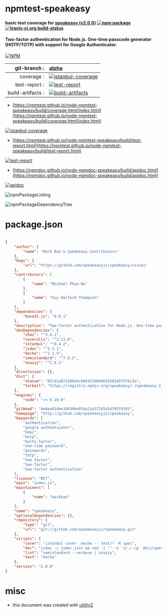 # npmtest-speakeasy

#### basic test coverage for  [speakeasy (v2.0.0)](http://github.com/speakeasyjs/speakeasy)  [![npm package](https://img.shields.io/npm/v/npmtest-speakeasy.svg?style=flat-square)](https://www.npmjs.org/package/npmtest-speakeasy) [![travis-ci.org build-status](https://api.travis-ci.org/npmtest/node-npmtest-speakeasy.svg)](https://travis-ci.org/npmtest/node-npmtest-speakeasy)

#### Two-factor authentication for Node.js. One-time passcode generator (HOTP/TOTP) with support for Google Authenticator.

[![NPM](https://nodei.co/npm/speakeasy.png?downloads=true&downloadRank=true&stars=true)](https://www.npmjs.com/package/speakeasy)

| git-branch : | [alpha](https://github.com/npmtest/node-npmtest-speakeasy/tree/alpha)|
|--:|:--|
| coverage : | [![istanbul-coverage](https://npmtest.github.io/node-npmtest-speakeasy/build/coverage.badge.svg)](https://npmtest.github.io/node-npmtest-speakeasy/build/coverage.html/index.html)|
| test-report : | [![test-report](https://npmtest.github.io/node-npmtest-speakeasy/build/test-report.badge.svg)](https://npmtest.github.io/node-npmtest-speakeasy/build/test-report.html)|
| build-artifacts : | [![build-artifacts](https://npmtest.github.io/node-npmtest-speakeasy/glyphicons_144_folder_open.png)](https://github.com/npmtest/node-npmtest-speakeasy/tree/gh-pages/build)|

- [https://npmtest.github.io/node-npmtest-speakeasy/build/coverage.html/index.html](https://npmtest.github.io/node-npmtest-speakeasy/build/coverage.html/index.html)

[![istanbul-coverage](https://npmtest.github.io/node-npmtest-speakeasy/build/screenCapture.buildCi.browser.%252Ftmp%252Fbuild%252Fcoverage.lib.html.png)](https://npmtest.github.io/node-npmtest-speakeasy/build/coverage.html/index.html)

- [https://npmtest.github.io/node-npmtest-speakeasy/build/test-report.html](https://npmtest.github.io/node-npmtest-speakeasy/build/test-report.html)

[![test-report](https://npmtest.github.io/node-npmtest-speakeasy/build/screenCapture.buildCi.browser.%252Ftmp%252Fbuild%252Ftest-report.html.png)](https://npmtest.github.io/node-npmtest-speakeasy/build/test-report.html)

- [https://npmdoc.github.io/node-npmdoc-speakeasy/build/apidoc.html](https://npmdoc.github.io/node-npmdoc-speakeasy/build/apidoc.html)

[![apidoc](https://npmdoc.github.io/node-npmdoc-speakeasy/build/screenCapture.buildCi.browser.%252Ftmp%252Fbuild%252Fapidoc.html.png)](https://npmdoc.github.io/node-npmdoc-speakeasy/build/apidoc.html)

![npmPackageListing](https://npmtest.github.io/node-npmtest-speakeasy/build/screenCapture.npmPackageListing.svg)

![npmPackageDependencyTree](https://npmtest.github.io/node-npmtest-speakeasy/build/screenCapture.npmPackageDependencyTree.svg)



# package.json

```json

{
    "author": {
        "name": "Mark Bao & Speakeasy Contributors"
    },
    "bugs": {
        "url": "https://github.com/speakeasyjs/speakeasy/issues"
    },
    "contributors": [
        {
            "name": "Michael Phan-Ba"
        },
        {
            "name": "Guy Halford-Thompson"
        }
    ],
    "dependencies": {
        "base32.js": "0.0.1"
    },
    "description": "Two-factor authentication for Node.js. One-time passcode generator (HOTP/TOTP) with support for Google Authenticator.",
    "devDependencies": {
        "chai": "^3.4.1",
        "coveralls": "^2.11.6",
        "istanbul": "^0.4.2",
        "jsdoc": "^3.3.1",
        "mocha": "^2.2.5",
        "semistandard": "^7.0.5",
        "snazzy": "^2.0.1"
    },
    "directories": {},
    "dist": {
        "shasum": "85c91a071b09a5cb8642590d983566165f57613a",
        "tarball": "https://registry.npmjs.org/speakeasy/-/speakeasy-2.0.0.tgz"
    },
    "engines": {
        "node": ">= 0.10.0"
    },
    "gitHead": "4e0aa91dee166306e07ea11e371d5a5df95f4391",
    "homepage": "http://github.com/speakeasyjs/speakeasy",
    "keywords": [
        "authentication",
        "google authenticator",
        "hmac",
        "hotp",
        "multi-factor",
        "one-time password",
        "passwords",
        "totp",
        "two factor",
        "two-factor",
        "two-factor authentication"
    ],
    "license": "MIT",
    "main": "index.js",
    "maintainers": [
        {
            "name": "markbao"
        }
    ],
    "name": "speakeasy",
    "optionalDependencies": {},
    "repository": {
        "type": "git",
        "url": "git://github.com/speakeasyjs/speakeasy.git"
    },
    "scripts": {
        "cover": "istanbul cover _mocha -- test/* -R spec",
        "doc": "jsdoc -c jsdoc.json && sed -i '' -e 's/․/./g' docs/speakeasy/*/*.html",
        "lint": "semistandard --verbose | snazzy",
        "test": "mocha"
    },
    "version": "2.0.0"
}
```



# misc
- this document was created with [utility2](https://github.com/kaizhu256/node-utility2)

